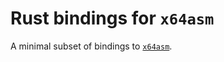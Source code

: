 # Rust bindings for `x64asm`

A minimal subset of bindings to [`x64asm`](https://github.com/StanfordPL/x64asm).
